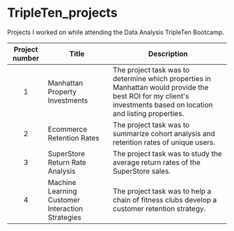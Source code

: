 # TripleTen_projects
Projects I worked on while attending the Data Analysis TripleTen Bootcamp.


| Project number | Title | Description |
| :-----------: | ----------- |----------- |
| 1 | Manhattan Property Investments | The project task was to determine which properties in Manhattan would provide the best ROI for my client's investments based on location and listing properties. |
| 2 | Ecommerce Retention Rates | The project task was to summarize cohort analysis and retention rates of unique users. |
| 3 | SuperStore Return Rate Analysis | The project task was to study the average return rates of the SuperStore sales. |
| 4 | Machine Learning Customer Interaction Strategies | The project task was to help a chain of fitness clubs develop a customer retention strategy. |

